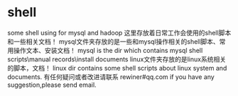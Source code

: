 # shell
some shell using for mysql and hadoop
这里存放着日常工作会使用的shell脚本和一些相关文档！
mysql文件夹存放的是一些和mysql操作相关的shell脚本、常用操作文本、安装文档！
mysql is the dir which contains mysql shell scripts\manual records\install documents
linux文件夹存放的是linux系统相关的脚本，文档！
linux dir contains some shell scripts about linux system and documents.
有任何疑问或者改进请联系 rewiner#qq.com
if you have any suggestion,please send email.
